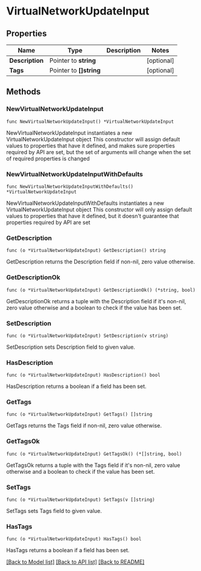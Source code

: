 # VirtualNetworkUpdateInput

## Properties

Name | Type | Description | Notes
------------ | ------------- | ------------- | -------------
**Description** | Pointer to **string** |  | [optional] 
**Tags** | Pointer to **[]string** |  | [optional] 

## Methods

### NewVirtualNetworkUpdateInput

`func NewVirtualNetworkUpdateInput() *VirtualNetworkUpdateInput`

NewVirtualNetworkUpdateInput instantiates a new VirtualNetworkUpdateInput object
This constructor will assign default values to properties that have it defined,
and makes sure properties required by API are set, but the set of arguments
will change when the set of required properties is changed

### NewVirtualNetworkUpdateInputWithDefaults

`func NewVirtualNetworkUpdateInputWithDefaults() *VirtualNetworkUpdateInput`

NewVirtualNetworkUpdateInputWithDefaults instantiates a new VirtualNetworkUpdateInput object
This constructor will only assign default values to properties that have it defined,
but it doesn't guarantee that properties required by API are set

### GetDescription

`func (o *VirtualNetworkUpdateInput) GetDescription() string`

GetDescription returns the Description field if non-nil, zero value otherwise.

### GetDescriptionOk

`func (o *VirtualNetworkUpdateInput) GetDescriptionOk() (*string, bool)`

GetDescriptionOk returns a tuple with the Description field if it's non-nil, zero value otherwise
and a boolean to check if the value has been set.

### SetDescription

`func (o *VirtualNetworkUpdateInput) SetDescription(v string)`

SetDescription sets Description field to given value.

### HasDescription

`func (o *VirtualNetworkUpdateInput) HasDescription() bool`

HasDescription returns a boolean if a field has been set.

### GetTags

`func (o *VirtualNetworkUpdateInput) GetTags() []string`

GetTags returns the Tags field if non-nil, zero value otherwise.

### GetTagsOk

`func (o *VirtualNetworkUpdateInput) GetTagsOk() (*[]string, bool)`

GetTagsOk returns a tuple with the Tags field if it's non-nil, zero value otherwise
and a boolean to check if the value has been set.

### SetTags

`func (o *VirtualNetworkUpdateInput) SetTags(v []string)`

SetTags sets Tags field to given value.

### HasTags

`func (o *VirtualNetworkUpdateInput) HasTags() bool`

HasTags returns a boolean if a field has been set.


[[Back to Model list]](../README.md#documentation-for-models) [[Back to API list]](../README.md#documentation-for-api-endpoints) [[Back to README]](../README.md)


